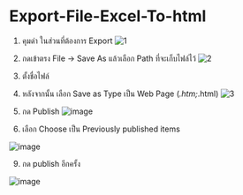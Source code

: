 # Export-File-Excel-To-html
1. คุมดำ ในส่วนที่ต้องการ Export
![1](https://github.com/rolnzaza/Export-File-Excel-To-html/assets/51810037/b9d47045-4c02-4f75-989c-09234527ebd7)

2.  กดเข้าตรง File -> Save As แล้วเลือก Path ที่จะเก็บไฟล์ไว้
![2](https://github.com/rolnzaza/Export-File-Excel-To-html/assets/51810037/cec8292a-d0d0-4a57-a73d-9dc2920396d4)

4. ตั้งชื่อไฟล์
5. หลังจากนั้น เลือก Save as Type เป็น Web Page (*.htm;*.html)
![3](https://github.com/rolnzaza/Export-File-Excel-To-html/assets/51810037/e9cc8b4f-5cf4-47a8-a7b0-ffff93f69ccd)

6. กด Publish 
![image](https://github.com/rolnzaza/Export-File-Excel-To-html/assets/51810037/a99124d2-40ee-4c5a-9d35-b356023b5892)

7. เลือก Choose เป็น Previously published items
   
![image](https://github.com/rolnzaza/Export-File-Excel-To-html/assets/51810037/7b9c2b0d-9249-44c2-b975-e557c6d124a4)

9. กด publish อีกครั้ง
    
![image](https://github.com/rolnzaza/Export-File-Excel-To-html/assets/51810037/695ed888-27f5-4a7e-a8a9-3faa42acc17a)

